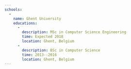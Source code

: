 ```yaml
---
schools:
  -
    name: Ghent University
    educations:
      -
        description: MSc in Computer Science Engineering
        time: Expected 2018
        location: Ghent, Belgium
      -
        description: BSc in Computer Science
        time: 2013--2016
        location: Ghent, Belgium
---
```

